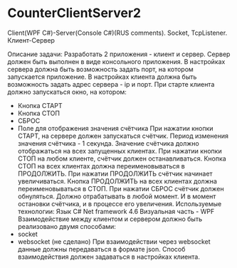 ﻿# CounterClientServer2
 Client(WPF C#)-Server(Console C#)(RUS comments). Socket, TcpListener. Клиент-Сервер 

Описание задачи:
Разработать 2 приложения - клиент и сервер.
Сервер должен быть выполнен в виде консольного приложения.
В настройках сервера должна быть возможность задать порт, на котором запускается приложение.
В настройках клиента должна быть возможность задать адрес сервера - ip и порт.
При старте клиента должно запускаться окно, на котором:
- Кнопка СТАРТ
- Кнопка СТОП
- СБРОС
- Поле для отображения значения счётчика При нажатии кнопки СТАРТ, на сервере должен запускаться счётчик. Период изменения значения счётчика - 1 секунда.
Значение счётчика должно отображаться на всех запущенных клиентах.
При нажатии кнопки СТОП на любом клиенте, счётчик должен останавливаться.
Кнопка СТОП на всех клиентах должна переименовываться в ПРОДОЛЖИТЬ.
При нажатии ПРОДОЛЖИТЬ счётчик начинает увеличиваться. Кнопка ПРОДОЛЖИТЬ на всех клиентах должна переименовываться в СТОП.
При нажатии СБРОС счётчик должен обнуляться. Должно отрабатывать в любой момент. И в момент остановки счётчика, и в процессе его увеличения.
Используемые технологии:
Язык C#
Net framework 4.6
Визуальная часть - WPF
Взаимодействие между клиентом и сервером должно быть реализовано двумя
способами:
- socket
- websocket (не сделано)
При взаимодействии через websocket данные должны передаваться в формате json.
Способ взаимодействия должен задаваться в настройках клиента.